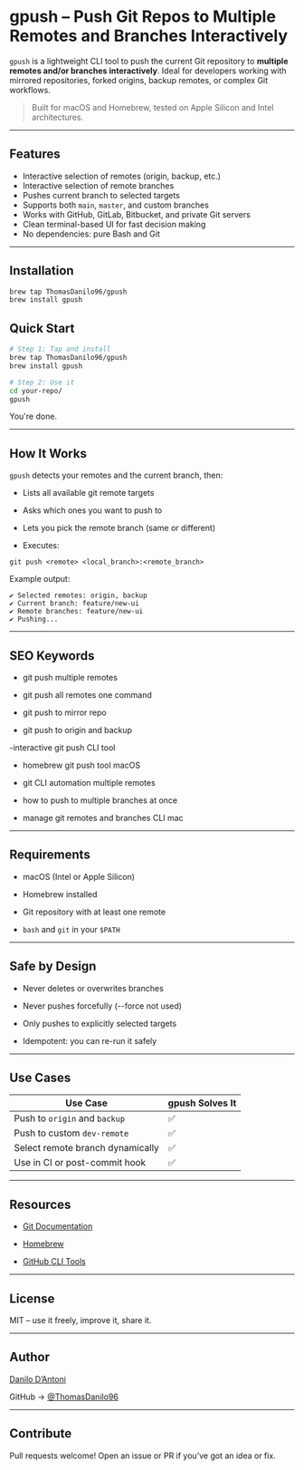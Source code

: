 # gpush – Push Git Repos to Multiple Remotes and Branches Interactively

`gpush` is a lightweight CLI tool to push the current Git repository to **multiple remotes and/or branches interactively**. Ideal for developers working with mirrored repositories, forked origins, backup remotes, or complex Git workflows.

> Built for macOS and Homebrew, tested on Apple Silicon and Intel architectures.

---

## Features

- Interactive selection of remotes (origin, backup, etc.)
- Interactive selection of remote branches
- Pushes current branch to selected targets
- Supports both `main`, `master`, and custom branches
- Works with GitHub, GitLab, Bitbucket, and private Git servers
- Clean terminal-based UI for fast decision making
- No dependencies: pure Bash and Git

---

## Installation

```bash
brew tap ThomasDanilo96/gpush
brew install gpush
```

## Quick Start

```bash
# Step 1: Tap and install
brew tap ThomasDanilo96/gpush
brew install gpush

# Step 2: Use it
cd your-repo/
gpush
```
You're done.

---

## How It Works

`gpush` detects your remotes and the current branch, then:

- Lists all available git remote targets

- Asks which ones you want to push to

- Lets you pick the remote branch (same or different)

- Executes:

```
git push <remote> <local_branch>:<remote_branch>
```
Example output:

```
✔ Selected remotes: origin, backup
✔ Current branch: feature/new-ui
✔ Remote branches: feature/new-ui
✔ Pushing...
```

---

## SEO Keywords
- git push multiple remotes

- git push all remotes one command

- git push to mirror repo

- git push to origin and backup

-interactive git push CLI tool

- homebrew git push tool macOS

- git CLI automation multiple remotes

- how to push to multiple branches at once

- manage git remotes and branches CLI mac

---

## Requirements

- macOS (Intel or Apple Silicon)

- Homebrew installed

- Git repository with at least one remote

- `bash` and `git` in your `$PATH`

---

## Safe by Design

- Never deletes or overwrites branches

- Never pushes forcefully (--force not used)

- Only pushes to explicitly selected targets

- Idempotent: you can re-run it safely

---

## Use Cases

| Use Case                         | gpush Solves It |
| -------------------------------- | --------------- |
| Push to `origin` and `backup`    | ✅               |
| Push to custom `dev-remote`      | ✅               |
| Select remote branch dynamically | ✅               |
| Use in CI or post-commit hook    | ✅               |

---

## Resources

- [Git Documentation](https://git-scm.com/doc)

- [Homebrew](https://brew.sh/)

- [GitHub CLI Tools](https://cli.github.com/)

---

## License
MIT – use it freely, improve it, share it.

---

## Author
[Danilo D’Antoni](https://www.danilodantoni.it/)

GitHub → [@ThomasDanilo96](https://github.com/ThomasDanilo96)

---

## Contribute
Pull requests welcome! Open an issue or PR if you’ve got an idea or fix.